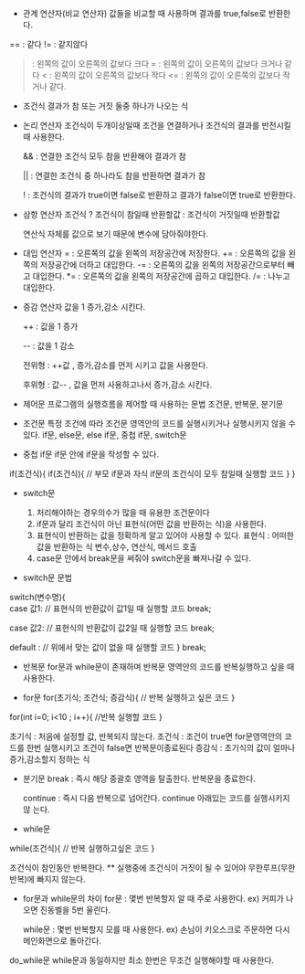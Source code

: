 - 관계 연산자(비교 연산자)
   값들을 비교할 때 사용하며 결과를 true,false로 반환한다.

== : 같다
!= : 같지않다
> : 왼쪽의 값이 오른쪽의 값보다 크다
>= : 왼쪽의 값이 오른쪽의 값보다 크거나 같다
< : 왼쪽의 값이 오른쪽의 값보다 작다
<= : 왼쪽의 값이 오른쪽의 값보다 작거나 같다.

- 조건식
   결과가 참 또는 거짓 둘중 하나가 나오는 식

- 논리 연산자
   조건식이 두개이상일때 조건을 연결하거나 조건식의 결과를 반전시킬 때 사용한다.

   && : 연결한 조건식 모두 참을 반환해야 결과가 참

   || : 연결한 조건식 중 하나라도 참을 반환하면 결과가 참
   
   ! : 조건식의 결과가 true이면 false로 반환하고
       결과가 false이면 true로 반환한다.
- 삼항 연산자
   조건식 ? 조건식이 참일때 반환할값 : 조건식이 거짓일때 반환할값

   연산식 자체를 값으로 보기 때문에 변수에 담아줘야한다.

- 대입 연산자
   = : 오른쪽의 값을 왼쪽의 저장공간에 저장한다.
   += : 오른쪽의 값을 왼쪽의 저장공간에 더하고 대입한다.
   -= : 오른쪽의 값을 왼쪽의 저장공간으로부터 빼고 대입한다.
   *= : 오른쪽의 값을 왼쪽의 저장공간에 곱하고 대입한다.
   /= : 나누고 대입한다.

- 증감 연산자
   값을 1 증가,감소 시킨다.

   ++ : 값을 1 증가

   -- : 값을 1 감소

   전위형 : ++값 , 증가,감소를 먼저 시키고 값을 사용한다.

   후위형 : 값-- , 값을 먼저 사용하고나서 증가,감소 시킨다.

- 제어문
   프로그램의 실행흐름을 제어할 때 사용하는 문법
   조건문, 반복문, 분기문

- 조건문
   특정 조건에 따라 조건문 영역안의 코드를 실행시키거나 실행시키지 않을 수 있다.
   if문, else문, else if문, 중첩 if문, switch문

- 중첩 if문
   if문 안에 if문을 작성할 수 있다.

if(조건식){
   if(조건식){
      // 부모 if문과 자식 if문의 조건식이 모두 참일때 실행할 코드
   }
}

- switch문
   1. 처리해야하는 경우의수가 많을 때 유용한 조건문이다
   2. if문과 달리 조건식이 아닌 표현식(어떤 값을 반환하는 식)을 사용한다.
   3. 표현식이 반환하는 값을 정확하게 알고 있어야 사용할 수 있다.
   표현식 : 어떠한 값을 반환하는 식
   변수,상수, 연산식, 메서드 호출
   4. case문 안에서 break문을 써줘야 switch문을 빠져나갈 수 있다.

- switch문 문법

switch(변수명){  
   case 값1:
      // 표현식의 반환값이 값1일 때 실행할 코드
      break;

   case 값2:
      // 표현식의 반환값이 값2일 때 실행할 코드
      break;

   default : 
      // 위에서 맞는 값이 없을 때 실행할 코드
}      break;

- 반복문
   for문과 while문이 존재하며
   반복문 영역안의 코드를 반복실행하고 싶을 때 사용한다.

- for문
for(초기식; 조건식; 증감식){
   // 반복 실행하고 싶은 코드
}

for(int i=0; i<10 ; i++){
   //반복 실행할 코드
}

초기식 : 처음에 설정할 값, 반복되지 않는다.
조건식 : 조건이 true면 for문영역안의 코드를 한번 실행시키고 조건이 false면 반복문이종료된다
증감식 : 초기식의 값이 얼마나 증가,감소할지 정하는 식

- 분기문
   break : 즉시 해당 중괄호 영역을 탈출한다. 반복문을 종료한다.

   continue : 즉시 다음 반복으로 넘어간다. continue 아래있는 코드를 실행시키지 않        는다.

- while문
   
while(조건식){
   // 반복 실행하고싶은 코드
}

조건식이 참인동안 반복한다.
** 실행중에 조건식이 거짓이 될 수 있어야 무한루프(무한반복)에 빠지지 않는다.

- for문과 while문의 차이
   for문 : 몇번 반복할지 알 때 주로 사용한다.
   ex) 커피가 나오면 진동벨을 5번 울린다.

   while문 : 몇번 반복할지 모를 때 사용한다.
   ex) 손님이 키오스크로 주문하면 다시 메인화면으로 돌아간다.

do_while문
   while문과 동일하지만 최소 한번은 무조건 실행해야할 때 사용한다.

